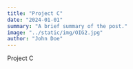 ```yaml
---
title: "Project C"
date: "2024-01-01"
summary: "A brief summary of the post."
image: "../static/img/OIG2.jpg"
author: "John Doe"
---
```


Project C